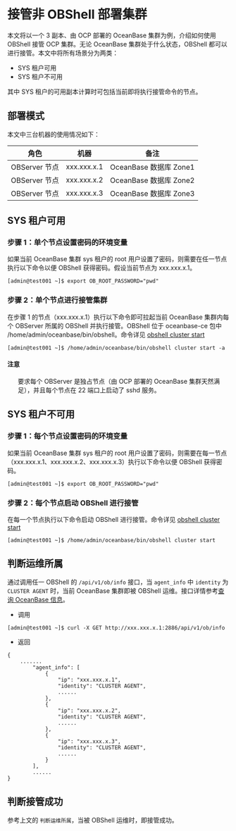 # 接管非 OBShell 部署集群

本文将以一个 3 副本、由 OCP 部署的 OceanBase 集群为例，介绍如何使用 OBShell 接管 OCP 集群。无论 OceanBase 集群处于什么状态，OBShell 都可以进行接管。本文中将所有场景分为两类：

- SYS 租户可用
- SYS 租户不可用

其中 SYS 租户的可用副本计算时可包括当前即将执行接管命令的节点。

## 部署模式

本文中三台机器的使用情况如下：

| 角色 | 机器 | 备注 |
| --- | --- | --- |
| OBServer 节点 | xxx.xxx.x.1 | OceanBase 数据库 Zone1 |
| OBServer 节点 | xxx.xxx.x.2 | OceanBase 数据库 Zone2 |
| OBServer 节点 | xxx.xxx.x.3 | OceanBase 数据库 Zone3 |

## SYS 租户可用

### 步骤 1：单个节点设置密码的环境变量

如果当前 OceanBase 集群 sys 租户的 root 用户设置了密码，则需要在任一节点执行以下命令以便 OBShell 获得密码。假设当前节点为 xxx.xxx.x.1。

```shell
[admin@test001 ~]$ export OB_ROOT_PASSWORD="pwd"
```

### 步骤 2：单个节点进行接管集群

在步骤 1 的节点（xxx.xxx.x.1）执行以下命令即可拉起当前 OceanBase 集群内每个 OBServer 所属的 OBShell 并执行接管。OBShell 位于 oceanbase-ce 包中 /home/admin/oceanbase/bin/obshell。命令详见 [obshell cluster start](../300.obshell-clients/200.cluster-commands.md)

```shell
[admin@test001 ~]$ /home/admin/oceanbase/bin/obshell cluster start -a
```

<main id="notice" type='notice'>
<h4>注意</h4>
<ul>
要求每个 OBServer 是独占节点（由 OCP 部署的 OceanBase 集群天然满足），并且每个节点在 22 端口上启动了 sshd 服务。
</ul>
</main>

## SYS 租户不可用

### 步骤 1：每个节点设置密码的环境变量

如果当前 OceanBase 集群 sys 租户的 root 用户设置了密码，则需要在每一节点（xxx.xxx.x.1、xxx.xxx.x.2、xxx.xxx.x.3）执行以下命令以便 OBShell 获得密码。

```shell
[admin@test001 ~]$ export OB_ROOT_PASSWORD="pwd"
```

### 步骤 2：每个节点启动 OBShell 进行接管

在每一个节点执行以下命令启动 OBShell 进行接管。命令详见 [obshell cluster start](../300.obshell-clients/200.cluster-commands.md#obshell-cluster-start)

```shell
[admin@test001 ~]$ /home/admin/oceanbase/bin/obshell cluster start
```

## 判断运维所属

通过调用任一 OBShell 的 `/api/v1/ob/info` 接口，当 `agent_info` 中 `identity` 为 `CLUSTER AGENT` 时，当前 OceanBase 集群即被 OBShell 运维。接口详情参考[查询 OceanBase 信息](../400.obshell-api-reference/1800.get-oceanbase-info.md)。

- 调用

```shell
[admin@test001 ~]$ curl -X GET http://xxx.xxx.x.1:2886/api/v1/ob/info
```

- 返回

```shell
{
    .......
        "agent_info": [
            {
                "ip": "xxx.xxx.x.1",
                "identity": "CLUSTER AGENT",
                ......
            },
            {
                "ip": "xxx.xxx.x.2",
                "identity": "CLUSTER AGENT",
                ......
            },
            {
                "ip": "xxx.xxx.x.3",
                "identity": "CLUSTER AGENT",
                ......
            }
        ],
        ......
}
```

## 判断接管成功

参考上文的 `判断运维所属`，当被 OBShell 运维时，即接管成功。
